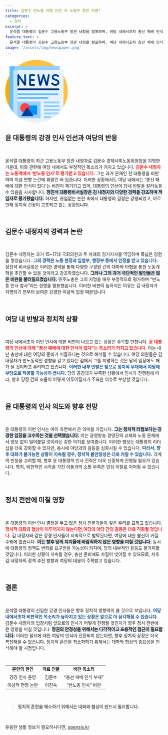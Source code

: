 ```yaml
---
title: 김문수 반노동 지명 논란 속 노동부 장관 지명!
categories:
  - 정치
excerpt: >
  윤석열 대통령이 김문수 고용노동부 장관 내정을 발표하며, 여당 내에서조차 총선 패배 인식 부재 논란이 일고 있다. 반노동 인사로 지적받는 김 내정자는 극우 발언으로 야당과의 협상 불가능성까지 부각되며, 강경한 인사 정책이 이어지고 있다.
feature_text: >
  윤석열 대통령이 김문수 고용노동부 장관 내정을 발표하며, 여당 내에서조차 총선 패배 인식 부재 논란이 일고 있다. 반노동 인사로 지적받는 김 내정자는 극우 발언으로 야당과의 협상 불가능성까지 부각되며, 강경한 인사 정책이 이어지고 있다.
image: '/assets/img/newspaper.png'
---
```


<p><img src="/assets/img/newspaper.png" alt="kimp 속보" /></p>

<h2 data-ke-size="size26">윤 대통령의 강경 인사 인선과 여당의 반응</h2>

<p data-ke-size="size16">&nbsp;</p>

<p>윤석열 대통령이 최근 고용노동부 장관 내정자로 김문수 경제사회노동위원장을 지명한 가운데, 이와 관련해 여당 내에서도 부정적인 목소리가 커지고 있습니다. <b><span style="color: #ee2323;">김문수 내정자는 노동계에서 ‘반노동 인사’로 평가받고 있습니다.</span></b> 그는 과거 문재인 전 대통령을 비판하며 이념 편향 논란에 휘말린 바 있습니다. 이러한 상황에서도 여당 내에서는 '총선 패배에 대한 인식이 없다'는 비판이 제기되고 있어, 대통령의 인선이 당내 반발을 갈라놓을 수 있음을 시사합니다. <b><span style="background-color: #21538527;">정진석 대통령비서실장은 김 내정자의 다양한 경력을 강조하며 적임자로 평가했습니다.</span></b> 하지만, 끊임없는 논란 속에서 대통령의 결정은 강행되었고, 이로 인해 정치적 긴장이 고조되고 있는 상황입니다. </p>

<p data-ke-size="size16">&nbsp;</p>

<h2 data-ke-size="size26">김문수 내정자의 경력과 논란</h2>

<p data-ke-size="size16">&nbsp;</p>

<p>김문수 내정자는 과거 15~17대 국회의원과 두 차례의 경기지사를 역임하며 폭넓은 경험을 쌓았습니다. <b><span style="color: #1a5490;">그의 경력은 노동 현장과 입법부, 행정부 등에서 인정을 받고 있습니다.</span></b> 정진석 비서실장은 이러한 경력을 통해 다양한 구성원 간의 대화와 타협을 통한 노동개혁을 추진할 수 있을 것이라고 강조하였습니다. <b><span style="background-color: #21538527;">그러나 그의 과거 극단적인 발언들은 많은 비판을 불러일으켰습니다.</span></b> 민주노총은 그의 지명을 매우 부정적으로 평가하며 “반노동 인사 참사”라는 성명을 발표했습니다. 이러한 비판이 높아지는 이유는 김 내정자가 지명되기 전부터 보여준 강경한 이념적 입장 때문입니다.</p>

<p data-ke-size="size16">&nbsp;</p>

<h2 data-ke-size="size26">여당 내 반발과 정치적 상황</h2>

<p data-ke-size="size16">&nbsp;</p>

<p>여당 내에서조차 이번 인사에 대한 비판이 나오고 있는 상황은 주목할 만합니다. <b><span style="color: #ee2323;">윤 대통령의 인선에 대해 "총선 패배에 대한 인식이 없다"는 목소리가 커지고 있습니다.</span></b> 이는 내년 총선에 대한 여당의 준비가 미흡하다는 것으로 해석될 수 있습니다. 여당 의원들은 김 내정자가 반노동적인 성향을 갖고 있다는 점에서 그를 지명하는 것은 당의 입장에도 해가 될 것이라고 우려하고 있습니다. <b><span style="color: #1a5490;">이러한 내부 반발은 앞으로 정치적 무대에서 여당에 부담으로 작용할 가능성이 큽니다.</span></b> 당의 공감대가 부족한 상황에서 인사가 진행됨에 따라, 향후 당정 간의 조율이 어떻게 이루어질지가 주요한 이슈로 부상할 것입니다.</p>

<p data-ke-size="size16">&nbsp;</p>

<h2 data-ke-size="size26">윤 대통령의 인사 의도와 향후 전망</h2>

<p data-ke-size="size16">&nbsp;</p>

<p>윤 대통령의 이번 인사는 여러 측면에서 큰 의미를 가집니다. <b><span style="background-color: #21538527;">그는 정치적 타협보다는 강경한 입장을 고수하는 것을 선택했습니다.</span></b> 이는 공영방송 경영진의 교체와 노동 문제에서 양보 없이 밀어붙일 것이라는 강한 의지를 보여줍니다. 이러한 행보는 대통령의 리더십을 더욱 강화할 수 있지만, 동시에 야당과의 갈등을 심화시킬 수 있습니다. <b><span style="color: #1a5490;">따라서, 향후 대화가 불가능한 상황이 지속될 경우, 정치적 불안정성은 더욱 커질 수 있습니다.</span></b> 각계의 반응을 고려할 때, 향후 윤 대통령의 인사 전략은 더욱 신중하게 진행될 필요가 있습니다. 특히, 비판적인 시각을 가진 이들과의 소통 부족은 민심 이탈로 이어질 수 있습니다.</p>

<p data-ke-size="size16">&nbsp;</p>

<h2 data-ke-size="size26">정치 전반에 미칠 영향</h2>

<p data-ke-size="size16">&nbsp;</p>

<p>윤 대통령의 이번 인사 결정을 두고 많은 정치 전문가들이 깊은 우려를 표하고 있습니다. <b><span style="color: #ee2323;">정치적 대화와 협상이 이루어지지 않는다면,여당과 야당 간의 갈등은 더욱 격화될 것입니다.</span></b> 김 내정자와 같은 강경 인사들이 지속적으로 발탁된다면, 여당에 대한 불신이 커질 수밖에 없습니다. <b><span style="background-color: #21538527;">이는 향후 당의 지지율에 바람직하지 않은 영향을 미칠 것입니다.</span></b> 동시에 대통령의 정책도 변화를 요구받을 가능성이 커지며, 당의 내부적인 갈등도 불가피할 것입니다. 이러한 상황이 지속될 경우, 총선 준비에도 차질이 빚어질 수 있으므로, 차후 김 내정자의 정책 추진 방향과 여당의 대응이 주목받고 있습니다.</p>

<p data-ke-size="size16">&nbsp;</p>

<h2 data-ke-size="size26">결론</h2>

<p data-ke-size="size16">&nbsp;</p>

<p>윤석열 대통령이 선임한 강경 인사들은 향후 정치적 영향력이 클 것으로 보입니다. <b><span style="color: #1a5490;">여당 내에서조차 비판적인 목소리가 높아지고 있는 상황은 앞으로 더 심각해질 수 있습니다.</span></b> 김문수 내정자의 입장처럼 앞으로의 인사가 어떻게 진행될 것인지가 향후 정치 전반에 큰 영향을 미칠 것입니다. <b><span style="background-color: #21538527;">정권의 안정성을 위해서는 다각적이고 포용적인 접근이 필요합니다.</span></b> 이러한 필요에 대한 여당의 인식이 전환되지 않는다면, 향후 정치적 상황은 더욱 복잡해질 수 있습니다. 정치적 혼란을 최소화하기 위해서는 대화와 협상의 중요성을 인식해야 할 시점입니다. </p>

<p data-ke-size="size16">&nbsp;</p> 

<table style="width:100%;border-collapse:collapse;">
<tr>
<td style="text-align: center; height: 17px;"><b>혼란의 원인</b></td>
<td style="text-align: center; height: 17px;"><b>각료 인물</b></td>
<td style="text-align: center; height: 17px;"><b>비판 목소리</b></td>
</tr>
<tr>
<td style="text-align: center; height: 17px;">강경 인사 운영</td>
<td style="text-align: center; height: 17px;">김문수</td>
<td style="text-align: center; height: 17px;">“총선 패배 인식 부재”</td>
</tr>
<tr>
<td style="text-align: center; height: 17px;">이념적 편향 논란</td>
<td style="text-align: center; height: 17px;">이진숙</td>
<td style="text-align: center; height: 17px;">“반노동 인사” 비판</td>
</tr>
</table>

<p data-ke-size="size16">&nbsp;</p> 

<blockquote>
<b>정치적 혼란을 해소하기 위해서는 대화와 협상이 반드시 필요합니다.</b>
</blockquote>

<p data-ke-size="size16">&nbsp;</p> 
유용한 생활 정보가 필요하시다면, <a href="https://opensis.kr" rel="dofollow">opensis.kr</a>


